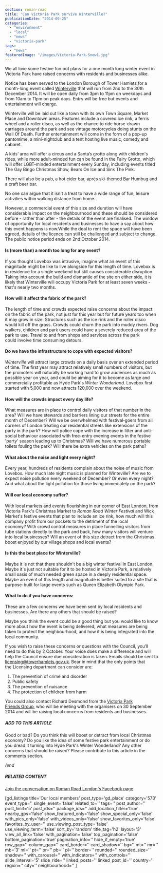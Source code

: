 ```yaml
---
section: roman-road
title: "Can Victoria Park survive Winterville?"
publicationDate: "2014-09-25"
categories: 
  - "environment"
  - "local"
  - "news"
  - "victoria-park"
tags: 
  - "news"
featuredImage: "/images/Victoria-Park-Snow1.jpg"
---
```


We all love some festive fun but plans for a one month long winter event in Victoria Park have raised concerns with residents and businesses alike.

Notice has been served to the London Borough of Tower Hamlets for a month-long event called [Winterville](https://winterville.co.uk/ "Winterville website") that will run from 2nd to the 30th December 2014. It will be open daily from 3pm to 11pm on weekdays and from 10am to 11pm on peak days. Entry will be free but events and entertainment will charge.

Winterville will be laid out like a town with its own Town Square, Market Place and Downtown areas. Features include a covered ice rink, a ferris wheel and a roller disco, as well as the chance to ride horse-drawn carriages around the park and see vintage motorcycles doing stunts on the Wall Of Death. Further entertainment will come in the form of a pop-up pantomime, a mini-nightclub and a tent hosting live music, comedy and cabaret.

A kids’ area will offer a circus and a Santa’s grotto along with children's rides, while more adult-minded fun can be found in the Fairy Grotto, which will offer LGBT-minded entertainment every Sunday, including events titled The Gay Bingo Christmas Show, Bears On Ice and Sink The Pink.

There will also be a pub, a hot cider bar, après ski-themed Bar Humbug and a craft beer bar.

No one can argue that it isn't a treat to have a wide range of fun, leisure activities within walking distance from home.

However, a commercial event of this size and duration will have considerable impact on the neighbourhood and these should be considered before - rather than after - the details of the event are finalised. The window of opportunity for local residents and businesses to have a say about how this event happens is now.While the deal to rent the space will have been agreed, details of the licence can still be challenged and subject to change. The public notice period ends on 2nd October 2014.

#### **Is (more than) a month too long for any event?**

If you thought Lovebox was intrusive, imagine what an event of this magnitude might be like to live alongside for this length of time. Lovebox is in residence for a single weekend but still causes considerable disruption. Taking into account the build and dismantle of the site on either side, it is likely that Winterville will occupy Victoria Park for at least seven weeks - that's nearly two months.

#### **How will it affect the fabric of the park?**

The length of time and crowds expected raise concerns about the impact on the fabric of the park, not just for this year but for future years too when it may grow in size. Structures such as the ice rink and the roller disco would kill off the grass. Crowds could churn the park into muddy rivers. Dog walkers, children and park users could have a severely reduced area of the park to use. Travel to and from shops and services across the park could involve time consuming detours.

#### **Do we have the infrastructure to cope with expected visitors?**

_Winterville_ will attract large crowds on a daily basis over an extended period of time. The first year may attract relatively small numbers of visitors, but the promoters will naturally be working hard to grow audiences as much as possible year on year, and could be aiming for it to become as large and commercially profitable as Hyde Park's _Winter Wonderland_. Lovebox first started with 5,000 and now attracts 120,000 over the weekend.

#### **How will the crowds impact every day life?**

What measures are in place to control daily visitors of that number in the area? Will we have stewards and barriers lining our streets for the entire month of December? Will we be overwhelmed with festival-goers from all corners of London treating our residential streets like extensions of the party in the park? How will police cope with the increase in litter and anti-social behaviour associated with free-entry evening events in the festive 'party' season leading up to Christmas? Will we have numerous portable toilets fouling the park? Will there be extra vehicles on the park paths?

#### **What about the noise and light every night?**

Every year, hundreds of residents complain about the noise of music from Lovebox. How much late night music is planned for Winteville? Are we to expect noise pollution every weekend of December? Or even every night? And what about the light pollution for those living immediately on the park?

#### **Will our local economy suffer?**

With local markets and events flourishing in our corner of East London, from Victoria Park's Christmas Market to _Roman Road Winter Festival_ and Wick Market's festive events that plan to include an ice rink, how much will this company profit from our pockets to the detriment of the local economy? With crowd control measures in place funnelling visitors from tube stations directly to the park and back, how many visitors will venture into local businesses? Will an event of this size detract from the Christmas boost enjoyed by our village shops and local events?

#### **Is this the best place for Winterville?**

Maybe it is not that there shouldn't be a big winter festival in East London. Maybe it's just not suitable for it to be hosted in Victoria Park, a relatively small oasis of much needed green space in a deeply residential space. Maybe an event of this length and magnitude is better suited to a site that is purpose-built for large events such as Queen Elizabeth Olympic Park.

#### **What to do if you have concerns:**

These are a few concerns we have been sent by local residents and businesses. Are there any others that should be raised?

Maybe you think the event could be a good thing but you would like to know more about how the event is being delivered, what measures are being taken to protect the neighbourhood, and how it is being integrated into the local community.

If you wish to raise these concerns or questions with the Council, you'll need to do this by 2 October. Your voice does make a difference and will help the Council ensure due consideration is taken. Emails should be sent to licensing@towerhamlets.gov.uk. Bear in mind that the only points that the Licensing department can consider are:

1. The prevention of crime and disorder
2. Public safety
3. The prevention of nuisance
4. The protection of children from harm

You could also contact Richard Desmond from the [Victoria Park Friends Group](https://www.facebook.com/groups/victoriaparkfriends "Victoria Park Friends Facebook page"), who will be meeting with the organisers on 30 September 2014 and will be raising local concerns from residents and businesses.

##### **ADD TO THIS ARTICLE**

Good or bad? Do you think this will boost or detract from local Christmas economy? Do you like the idea of some festive park entertainment or do you dread it turning into Hyde Park's Winter Wonderland? Any other concerns that should be raised? Please contribute to this article in the comments section.

_/end_

##### **RELATED CONTENT**

[Join the conversation on Roman Road London's Facebook page](https://www.facebook.com/RomanRoadLDN/posts/927941607219297 "Roman Road London's Facebook post about Winterville")

\[gd\_listings title='Our local members' post\_type='gd\_place' category='573' event\_type='' single\_event='false' related\_to='' tags='' post\_author='' post\_limit='5' post\_ids='' package\_ids='' add\_location\_filter='true' nearby\_gps='false' show\_featured\_only='false' show\_special\_only='false' with\_pics\_only='false' with\_videos\_only='false' show\_favorites\_only='false' favorites\_by\_user='' use\_viewing\_post\_type='false' use\_viewing\_term='false' sort\_by='random' title\_tag='h2' layout='3' view\_all\_link='false' with\_pagination='false' top\_pagination='false' bottom\_pagination='true' pagination\_info='' hide\_if\_empty='true' row\_gap='' column\_gap='' card\_border='' card\_shadow='' bg='' mt='' mr='' mb='3' ml='' pt='' pr='' pb='' pl='' border='' rounded='' rounded\_size='' shadow='' with\_carousel='' with\_indicators='' with\_controls='' slide\_interval='5' slide\_ride='' linked\_posts='' linked\_post\_id='' country='' region='' city='' neighbourhood='' \]
